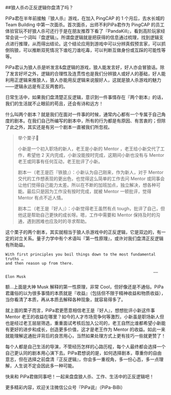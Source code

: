##狼人杀の正反逻辑你盘清了吗？

PiPa君在半年前接触『狼人杀』游戏，在加入 PingCAP 的 1 个月后，去水长城的 Team Building 中第一次面杀。首次面杀，出师不利PiPa君作为 PingCAP 的员工体验官玩不好狼人杀可还行于是在朋友推荐下看了『PandaKill』，看到高阶玩家经常会说一个词叫『盘逻辑』。所谓盘逻辑就是把获得的信息通过梳理，找到逻辑支点进行推理，从而得出结论。这个结论应用到游戏中可以分辨真假预言家，可以抓倒钩狼，可以推断双死情况下谁吃刀谁吃毒，可以判断互做身份或互踩的可能性等等。

PiPa君认为狼人杀是听发言&盘逻辑的游戏，狼人能发言好，好人亦会冒狼话。除了发言好坏之外，逻辑的合理性及连贯性也是我们分辨狼人或好人的基础，好人能利用正逻辑来推狼人，狼人亦能用反逻辑来说服好人，这就是狼人杀游戏的魅力——逻辑永远是有正反两套的。

日常生活中，如果我们盘清楚正反逻辑，意识到一件事情存在『两个剧本』的话，我们的生活就不止眼前的苟且，还会有诗和远方！

什么叫两个剧本？就是我们在面对一件事的时候，通常内心都有一个专属于自己角度的剧本。在我们自己所编写的剧本中，所有的行为都是有原因、有苦衷的；但除了此之外，其实还是有另一个剧本一直被我们所忽视。

> 举个栗子🌰
> 
> 小新是一个初入职场的新人，老王是小新的 Mentor ，老王给小新交代了工作，希望他 2 天内完成，小新没能按时完成，这期间小新也没有与 Mentor 老王或同事有任何互动，老王批评了小新。
> 
> 剧本一（老王是匹『铁狼』）：小新认为自己刚来，作为新人，对于 Mentor 交代的工作想表现的更出色，也觉得这么简单的工作去问 Mentor 或同事会让他们觉得自己能力太差。所以在不断的加班加点，独立解决，想各种可能。最后只是因为工作没有按时完成，就被 Mentor 一顿批评，觉得 Mentor 有点不近人情。
> 
> 剧本二（老王是『好人』）：小新觉得老王虽然有点 tough，批评了自己，但他这是帮助自己更快的成长呀。嗯，工作中需要和 Mentor 保持及时的沟通，遇到困难也应及时的寻求帮助。

这个栗子的两个剧本，其实就相当于狼人杀游戏中的正反逻辑，它是双边的，有一定的对立关系。量子力学中有个术语叫『第一性原理』，或许对我们盘清正反逻辑有所助益。

	With first principles you boil things down to the most fundamental truths … 
	and then reason up from there. 
	
	                                                                 ——Elon Musk
额...上面是大神 Musk 解释的第一性原理，非常 Cool，但好像还是不通俗。PiPa君庸俗的以为很多事情的本质就是『收益』（包括但不限于精神收益和物质收益），当你看清了本质，再从本质去解释各种现象，就容易得多了。

就上面的栗子而言，PiPa君更愿意相信老王是『好人』，想想批评小新这件事 Mentor 老王的收益在哪里？如今的人才市场竞争何等激烈，小新虽是职场新人但也是经过老王层层筛选，重重面试考核后加入公司的，老王自然比谁都希望小新能有更好的进步和成长，创造更多价值，这才是老王作为 Mentor 的收益。如此一来就能理解这通批评背后的良苦用心，当然如果处理方式上更有技巧一些就更赞了！

每个人都是自己生活的导演，不管经历怎样的心路历程，每个人最终都会选择一个自己更认同的剧本用心演下去。PiPa君想说的是，如何选择剧本，尊重你的自由意志，但在选择之前盘清『正反逻辑』，你会多一重视角，多一份心态，多一点理解，人生说不定会因此多一种可能。

快来和 PiPa君做同事吧！一起来盘盘狼人杀、工作、生活中的正反逻辑吧！

更多精彩内容，欢迎关注微信公众号『PiPa说』（PiPa-BiBi）